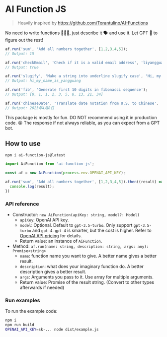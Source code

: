 # AI Function JS

> Heavily inspired by https://github.com/Torantulino/AI-Functions

No need to write functions 👨🏻‍💻, just describe it 🗣 and use it. Let GPT 🤖 to figure out the rest!

```js
af.run('sum', 'Add all numbers together', [1,2,3,4,5]);
// Output: 15

af.run('checkEmail', 'Check if it is a valid email address', 'liyangguang@gmail.com');
// Output: true

af.run('slugify', 'Make a string into underline slugify case', 'Hi, my name is Yangguang');
// Output: hi_my_name_is_yangguang

af.run('fib', 'Generate first 10 digits in fibonacci sequence');
// Output: [0, 1, 1, 2, 3, 5, 8, 13, 21, 34]

af.run('chineseDate', 'Translate date notation from U.S. to Chinese', 'Apr 8, 2023');
// Output: 2023年4月8日
```

This package is mostly for fun. DO NOT recommend using it in production code. 😜
The response if not always reliable, as you can expect from a GPT bot.

## How to use

```bash
npm i ai-function-js@latest
```

```js
import AiFunction from 'ai-function-js';

const af = new AiFunction(process.env.OPENAI_API_KEY);

af.run('sum', 'Add all numbers together', [1,2,3,4,5]).then((result) => {
  console.log(result);
})
```

### API reference

- Constructor: `new AiFunction(apiKey: string, model?: Model)`
  - `apiKey`: OpenAI API key.
  - `model`: Optional. Default to `gpt-3.5-turbo`. Only support `gpt-3.5-turbo` and `gpt-4`. `gpt-4` is smarter, but the cost is higher. Refer to [OpenAI API pricing](https://openai.com/pricing#language-models) for details.
  - Return value: an instance of `AiFunction`.
- Method: `af.run(name: string, description: string, args: any): Promise<string>`
  - `name`: function name you want to give. A better name gives a better result.
  - `description`: what does your imaginary function do. A better description gives a better result.
  - `args`: Arguments you pass to it. Use array for multiple arguments.
  - Return value: Promise of the result string. (Convert to other types afterwards if needed)

### Run examples

To run the example code:

```bash
npm i
npm run build
OPENAI_API_KEY=sk-... node dist/example.js
```
